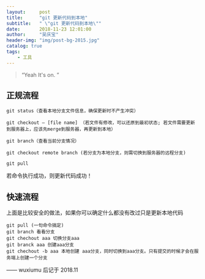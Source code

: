 ```yaml
---
layout:     post
title:      "git 更新代码到本地"
subtitle:   " \"git 更新代码到本地\""
date:       2018-11-23 12:01:00
author:     "吴庆宝"
header-img: "img/post-bg-2015.jpg"
catalog: true
tags:
    - 工具
---
```


> “Yeah It's on. ”


## 正规流程
```
git status（查看本地分支文件信息，确保更新时不产生冲突）

git checkout – [file name] （若文件有修改，可以还原到最初状态; 若文件需要更新到服务器上，应该先merge到服务器，再更新到本地）

git branch（查看当前分支情况）

git checkout remote branch (若分支为本地分支，则需切换到服务器的远程分支)

git pull
```
若命令执行成功，则更新代码成功！

## 快速流程
上面是比较安全的做法，如果你可以确定什么都没有改过只是更新本地代码 
```
git pull (一句命令搞定)
git branch 看看分支 
git chechout aaa 切换分支aaa 
git branck aaa 创建aaa分支 
git chechout -b aaa 本地创建 aaa分支，同时切换到aaa分支。只有提交的时候才会在服务端上创建一个分支
``` 

—— wuxiumu 后记于 2018.11


